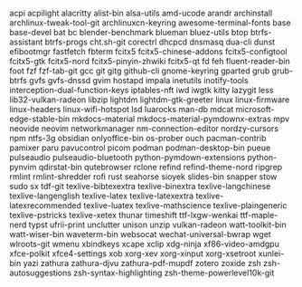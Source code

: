 acpi
acpilight
alacritty
alist-bin
alsa-utils
amd-ucode
arandr
archinstall
archlinux-tweak-tool-git
archlinuxcn-keyring
awesome-terminal-fonts
base
base-devel
bat
bc
blender-benchmark
blueman
bluez-utils
btop
btrfs-assistant
btrfs-progs
cht.sh-git
corectrl
dhcpcd
dnsmasq
dua-cli
dunst
efibootmgr
fastfetch
fbterm
fcitx5
fcitx5-chinese-addons
fcitx5-configtool
fcitx5-gtk
fcitx5-nord
fcitx5-pinyin-zhwiki
fcitx5-qt
fd
feh
fluent-reader-bin
foot
fzf
fzf-tab-git
gcc
git
gitg
github-cli
gnome-keyring
gparted
grub
grub-btrfs
gvfs
gvfs-dnssd
gvim
hostapd
impala
inetutils
inotify-tools
interception-dual-function-keys
iptables-nft
iwd
iwgtk
kitty
lazygit
less
lib32-vulkan-radeon
libzip
lightdm
lightdm-gtk-greeter
linux
linux-firmware
linux-headers
linux-wifi-hotspot
lsd
luarocks
man-db
mdcat
microsoft-edge-stable-bin
mkdocs-material
mkdocs-material-pymdownx-extras
mpv
neovide
neovim
networkmanager
nm-connection-editor
nordzy-cursors
npm
ntfs-3g
obsidian
onlyoffice-bin
os-prober
ouch
pacman-contrib
pamixer
paru
pavucontrol
picom
podman
podman-desktop-bin
pueue
pulseaudio
pulseaudio-bluetooth
python-pymdown-extensions
python-pynvim
qdirstat-bin
qutebrowser
rclone
refind
refind-theme-nord
ripgrep
rmlint
rmlint-shredder
rofi
rust
seahorse
sioyek
slides-bin
snapper
stow
sudo
sx
tdf-git
texlive-bibtexextra
texlive-binextra
texlive-langchinese
texlive-langenglish
texlive-latex
texlive-latexextra
texlive-latexrecommended
texlive-luatex
texlive-mathscience
texlive-plaingeneric
texlive-pstricks
texlive-xetex
thunar
timeshift
ttf-lxgw-wenkai
ttf-maple-nerd
typst
ufrii-print
unclutter
unison
unzip
vulkan-radeon
watt-toolkit-bin
watt-wiser-bin
waveterm-bin
websocat
wechat-universal-bwrap
wget
wlroots-git
wmenu
xbindkeys
xcape
xclip
xdg-ninja
xf86-video-amdgpu
xfce-polkit
xfce4-settings
xob
xorg-xev
xorg-xinput
xorg-xsetroot
xunlei-bin
yazi
zathura
zathura-djvu
zathura-pdf-mupdf
zotero
zoxide
zsh
zsh-autosuggestions
zsh-syntax-highlighting
zsh-theme-powerlevel10k-git
